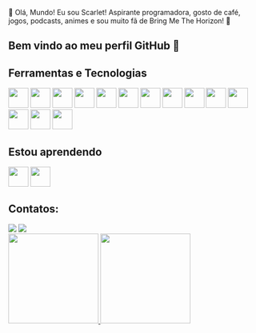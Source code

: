 👋 Olá, Mundo! Eu sou Scarlet!
Aspirante programadora, gosto de café, jogos, podcasts, animes e sou muito fã de Bring Me The Horizon! 🤟

## Bem vindo ao meu perfil GitHub 👋

## Ferramentas e Tecnologias
 <img src="https://cdn.jsdelivr.net/gh/devicons/devicon/icons/confluence/confluence-original-wordmark.svg" width="40" height="40"/> <img src="https://cdn.jsdelivr.net/gh/devicons/devicon/icons/docker/docker-original-wordmark.svg" width="40" height="40"/> <img src="https://cdn.jsdelivr.net/gh/devicons/devicon/icons/github/github-original-wordmark.svg" width="40" height="40"/> <img src="https://cdn.jsdelivr.net/gh/devicons/devicon/icons/gitlab/gitlab-original-wordmark.svg" width="40" height="40"/> <img src="https://cdn.jsdelivr.net/gh/devicons/devicon/icons/html5/html5-original-wordmark.svg" width="40" height="40"/> <img src="https://cdn.jsdelivr.net/gh/devicons/devicon/icons/java/java-original.svg" width="40" height="40"/> <img src="https://cdn.jsdelivr.net/gh/devicons/devicon/icons/javascript/javascript-original.svg" width="40" height="40"/> <img src="https://cdn.jsdelivr.net/gh/devicons/devicon/icons/kubernetes/kubernetes-plain-wordmark.svg" width="40" height="40"/> <img src="https://cdn.jsdelivr.net/gh/devicons/devicon@latest/icons/angularjs/angularjs-original.svg" width="40" height="40" /> <img src="https://cdn.jsdelivr.net/gh/devicons/devicon@latest/icons/azuresqldatabase/azuresqldatabase-original.svg" width="40" height="40" /> <img src="https://cdn.jsdelivr.net/gh/devicons/devicon@latest/icons/bamboo/bamboo-original-wordmark.svg" width="40" height="40" /> <img src="https://cdn.jsdelivr.net/gh/devicons/devicon@latest/icons/azure/azure-original-wordmark.svg" width="40" height="40" /> <img src="https://cdn.jsdelivr.net/gh/devicons/devicon@latest/icons/cosmosdb/cosmosdb-original-wordmark.svg" width="40" height="40" /> <img src="https://cdn.jsdelivr.net/gh/devicons/devicon@latest/icons/jira/jira-original-wordmark.svg" width="40" height="40" />
          
          
          
          
          
 

## Estou aprendendo

<img src="https://cdn.jsdelivr.net/gh/devicons/devicon/icons/bootstrap/bootstrap-original-wordmark.svg" width="40" height="40"/> <img src="https://cdn.jsdelivr.net/gh/devicons/devicon/icons/java/java-original-wordmark.svg" width="40" height="40"/>

## Contatos:

<div>
<a href="https://www.instagram.com/misforttune/" target="_blank"><img src="https://img.shields.io/badge/-Instagram-%23E4405F?style=for-the-badge&logo=instagram&logoColor=white" target="_blank"></a>
<a href="https://www.linkedin.com/in/isabel-tolentino-528ba81b2/" target="_blank"><img src="https://img.shields.io/badge/-LinkedIn-%230077B5?style=for-the-badge&logo=linkedin&logoColor=white" target="_blank"></a>   
</div>

<div>
<a href="https://github.com/MissForttune">
<img height="180em" src="https://github-readme-stats.vercel.app/api/top-langs/?username=MissForttune&layout=compact&langs_count=7&theme=dracula"/>
<img height="180em" src="https://github-readme-stats.vercel.app/api?username=MissForttune&show_icons=true&theme=dracula&include_all_commits=true&count_private=true"/>
</div>
